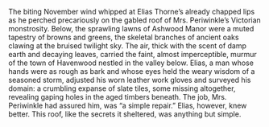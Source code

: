 The biting November wind whipped at Elias Thorne’s already chapped lips as he perched precariously on the gabled roof of Mrs. Periwinkle’s Victorian monstrosity.  Below, the sprawling lawns of Ashwood Manor were a muted tapestry of browns and greens, the skeletal branches of ancient oaks clawing at the bruised twilight sky.  The air, thick with the scent of damp earth and decaying leaves, carried the faint, almost imperceptible, murmur of the town of Havenwood nestled in the valley below. Elias, a man whose hands were as rough as bark and whose eyes held the weary wisdom of a seasoned storm, adjusted his worn leather work gloves and surveyed his domain: a crumbling expanse of slate tiles, some missing altogether, revealing gaping holes in the aged timbers beneath.  The job, Mrs. Periwinkle had assured him, was “a simple repair.”  Elias, however, knew better.  This roof, like the secrets it sheltered, was anything but simple.

